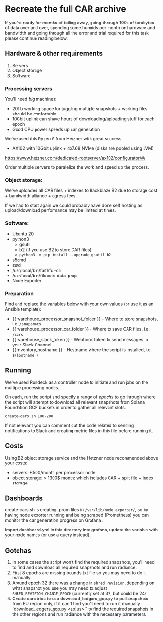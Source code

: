 # Recreate the full CAR archive

If you're ready for months of toiling away, going through 100s of terabytes of data over and over, spending some hunnids per month on hardware and bandwidth and going through all the error and trial required for this task please continue reading below.


## Hardware & other requirements

1. Servers
2. Object storage
3. Software

### Processing servers

You'll need _big_ machines:
- 20Tb working space for juggling multiple snapshots + working files should be confortable
- 10Gbit uplink can shave hours of downloading/uploading stuff for each epoch
- Good CPU power speeds up car generation

We've used this Ryzen 9 from Hetzner with great success

- AX102 with 10Gbit uplink + 4x7.68 NVMe (disks are pooled using LVM)

https://www.hetzner.com/dedicated-rootserver/ax102/configurator/#/

Order multiple servers to paralelize the work and speed up the process.

### Object storage:

We've uploaded all CAR files + indexes to Backblaze B2 due to storage cost + bandwidth alliance + egress fees.

If we had to start again we could probably have done self hosting as upload/download performance may be limited at times.


### Software:

- Ubuntu 20
- python3
  - gsutil
  - b2 (if you use B2 to store CAR files)
  - `python3 -m pip install --upgrade gsutil b2`
- s5cmd
- zstd
- /usr/local/bin/faithful-cli
- /usr/local/bin/filecoin-data-prep
- Node Exporter


### Preparation

Find and replace the variables below with your own values (or use it as an Ansible template):

- {{ warehouse_processor_snapshot_folder }} - Where to store snapshots, i.e. `/snapshots`
- {{ warehouse_processor_car_folder }} - Where to save CAR files, i.e. `/cars`
- {{ warehouse_slack_token }} - Webhook token to send messages to your Slack Channel
- {{ inventory_hostname }} - Hostname where the script is installed, i.e. `$(hostname )`

## Running

We've used Rundeck as a controller node to initiate and run jobs on the multiple processing nodes.

On each, run the script and specify a range of _epochs_ to go through where the script will attempt to download all relevant snapshots from Solana Foundation GCP buckets in order to gather all relevant slots.


`create-cars.sh 100-200`

If not relevant you can comment out the code related to sending notifications to Slack and creating metric files in this file before running it.


## Costs

Using B2 object storage service and the Hetzner node recommended above your costs:

- servers: €500/month per processor node
- object storage: > 1300$ month: which includes CAR + split file + index storage

## Dashboards

create-cars.sh is creating .prom files in `/var/lib/node_exporter/`, so by having node exporter running and being scraped (Prometheus) you can monitor the car generation progress on Grafana .

Import dashboard.yml in this directory into grafana, update the variable with your node names (or use a query instead).

## Gotchas

1. In some cases the script won't find the required snapshots, you'll need to find and download all required snapshots and run radiance.
2. First 8 epochs are missing bounds.txt file so you may need to do it manually.
3. Around epoch 32 there was a change in `shred revision`, depending on what snapshot you use you may need to adjust `SHRED_REVISION_CHANGE_EPOCH` (currently set at 32, but could be 24)
3. Create cars tries to use download_ledgers_gcp.py to pull snapshots from EU region only, if it can't find you'll need to run it manually `download_ledgers_gcp.py <epoch> <ap|us>`` to find the required snapshots in the other regions and run radiance with the necessary parameters.
